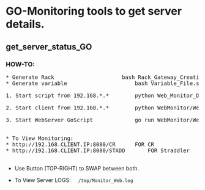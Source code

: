 # GO-Monitoring tools to get server details.

## get_server_status_GO

### HOW-TO:

<pre>
* Generate Rack 	  		        bash Rack_Gateway_Creation.sh
* Generate variable 			        bash Variable_File.sh

1. Start script from 192.168.*.*		python Web_Monitor_DataGenerator.py

2. Start client from 192.168.*.*		python WebMonitor/Web_Monitor_JSON_Client.py

3. Start WebServer GoScript		        go run WebMonitor/WebMonitor_Server.go


* To View Monitoring:
* http://192.168.CLIENT.IP:8080/CR		FOR CR
* http://192.168.CLIENT.IP:8080/STADD		FOR Straddler

</pre>
* Use Button (TOP-RIGHT) to SWAP between both.

* To View Server LOGS:    &nbsp;&nbsp;&nbsp; `/tmp/Monitor_Web.log`
